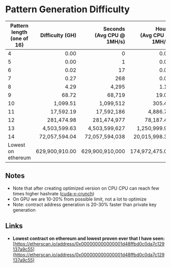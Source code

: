 # Pattern Generation Difficulty

| Pattern length<br>(one of 16) | Difficulty (GH) | Seconds<br>(Avg CPU @ 1MH/s) | Hours<br>(Avg CPU @ 1MH/s) | Seconds<br>(3060 GPU @ 300MH/s) | Hours<br>(3060 GPU @ 300MH/s) | Seconds<br>(4090 GPU @ 1500MH/s) | Hours<br>(4090 GPU @ 1500MH/s) |
| ----------------------------- | --------------: | ---------------------------: | -------------------------: | ------------------------------: | ----------------------------: | -------------------------------: | -----------------------------: |
| 4                             |            0.00 |                            0 |                       0.00 |                               0 |                          0.00 |                                0 |                           0.00 |
| 5                             |            0.00 |                            1 |                       0.00 |                               0 |                          0.00 |                                0 |                           0.00 |
| 6                             |            0.02 |                           17 |                       0.00 |                               0 |                          0.00 |                                0 |                           0.00 |
| 7                             |            0.27 |                          268 |                       0.07 |                               1 |                          0.00 |                                0 |                           0.00 |
| 8                             |            4.29 |                        4,295 |                       1.19 |                              14 |                          0.00 |                                3 |                           0.00 |
| 9                             |           68.72 |                       68,719 |                      19.09 |                             229 |                          0.06 |                               46 |                           0.01 |
| 10                            |        1,099.51 |                    1,099,512 |                     305.42 |                           3,665 |                          1.02 |                              733 |                           0.20 |
| 11                            |       17,592.19 |                   17,592,186 |                   4,886.72 |                          58,641 |                         16.29 |                           11,728 |                           3.26 |
| 12                            |      281,474.98 |                  281,474,977 |                  78,187.49 |                         938,250 |                        260.62 |                          187,650 |                          52.12 |
| 13                            |    4,503,599.63 |                4,503,599,627 |               1,250,999.90 |                      15,011,999 |                      4,170.00 |                        3,002,400 |                         834.00 |
| 14                            |   72,057,594.04 |               72,057,594,038 |              20,015,998.34 |                     240,191,980 |                     66,719.99 |                       48,038,396 |                      13,344.00 |
| Lowest on ethereum            |  629,900,910.00 |              629,900,910,000 |             174,972,475.00 |                   2,099,669,700 |                    583,241.58 |                      419,933,940 |                     116,648.32 |

## Notes

- Note that after creating optimized version on CPU CPU can reach few times higher hashrate ([cuda-x-crunch](https://github.com/golem-vanity-market/cuda-x-crunch))
- On GPU we are 10-20% from possible limit, not a lot to optimize
- Note: contract address generation is 20-30% faster than private key generation

## Links

- **Lowest contract on ethereum and lowest proven ever that I have seen:** [https://etherscan.io/address/0x000000000000001d48ffbd0c0da7c129137a9c55](https://etherscan.io/address/0x000000000000001d48ffbd0c0da7c129137a9c55)
